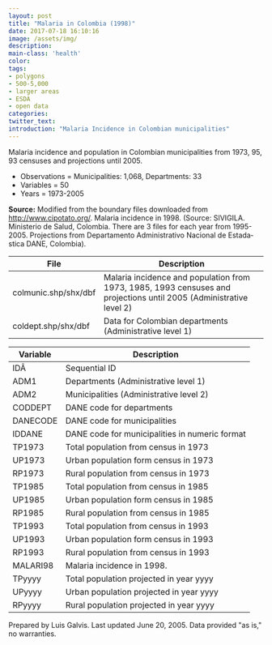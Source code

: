 ```yaml
---
layout: post
title: "Malaria in Colombia (1998)"
date: 2017-07-18 16:10:16
image: /assets/img/
description:
main-class: 'health'
color:
tags:
- polygons
- 500-5,000
- larger areas
- ESDA
- open data
categories:
twitter_text:
introduction: "Malaria Incidence in Colombian municipalities"
---
```


<script>
  var map = L.map('map');
  L.tileLayer('https://api.tiles.mapbox.com/v4/{id}/{z}/{x}/{y}.png?access_token=pk.eyJ1IjoibWFwYm94IiwiYSI6ImNpejY4NXVycTA2emYycXBndHRqcmZ3N3gifQ.rJcFIG214AriISLbB6B5aw', { <!--this is the URL for the Geojson-->
		maxZoom: 18,
		attribution: 'Map data &copy; <a href="http://openstreetmap.org">OpenStreetMap</a> contributors, ' +
			'<a href="http://creativecommons.org/licenses/by-sa/2.0/">CC-BY-SA</a>, ' +
			'Imagery Â© <a href="http://mapbox.com">Mapbox</a>',
		id: 'mapbox.light'
	}).addTo(map);

  map.scrollWheelZoom.disable();
  map.touchZoom.disable();
  var enableMapInteraction = function () {
      map.scrollWheelZoom.enable();
      map.touchZoom.enable();
  }
  $('#map').on('click touch', enableMapInteraction);

  // load GeoJSON from an external file
  // load GeoJSON from an external file
  $.getJSON("../data/colmunic1.geojson",function(data){
    // add GeoJSON layer to the map once the file is loaded
    var json = L.geoJson(data);
    json.addTo(map);
    map.fitBounds(json.getBounds());
  });

</script>


Malaria incidence and population in Colombian municipalities from 1973, 95, 93 censuses and projections until 2005.            

* Observations = Municipalities: 1,068, Departments: 33
* Variables = 50
* Years = 1973-2005

**Source:**
 Modified from the boundary files downloaded from http://www.cipotato.org/. Malaria incidence in 1998. (Source:   SIVIGILA. Ministerio de Salud, Colombia. There are 3 files for each year     from 1995-2005. Projections from Departamento Administrativo Nacional de Estada­stica DANE, Colombia). 

|**File**|**Description**|
|---|---|
|colmunic.shp/shx/dbf | Malaria incidence and  population from 1973, 1985, 1993 censuses and projections until 2005 (Administrative level 2)|
| coldept.shp/shx/dbf | Data for Colombian departments (Administrative level 1) |


|**Variable**|**Description**|
|---|---|
| IDÂ                                   | Sequential ID                        |
| ADM1                                 | Departments (Administrative level 1) |
| ADM2                                 | Municipalities (Administrative level 2)  |
| CODDEPT                              | DANE code for departments            |
| DANECODE                             | DANE code for municipalities         |
| IDDANE                               | DANE code for municipalities in numeric format |
| TP1973                               | Total population from census in 1973 |
| UP1973                               | Urban population form census in 1973 |
| RP1973                               | Rural population from census in 1973 |
| TP1985                               | Total population from census in 1985 |
| UP1985                               | Urban population form census in 1985 |
| RP1985                               | Rural population from census in 1985 |
| TP1993                               | Total population from census in 1993 |
| UP1993                               | Urban population form census in 1993 |
| RP1993                               | Rural population from census in 1993 |
| MALARI98                             | Malaria incidence in 1998. |
| TPyyyy                               | Total population projected in year    yyyy    |
| UPyyyy                               | Urban population projected in year    yyyy    |
| RPyyyy                               | Rural population projected in year   yyyy     |
                                    

Prepared by Luis Galvis. Last updated June 20, 2005. Data provided "as is," no warranties.

